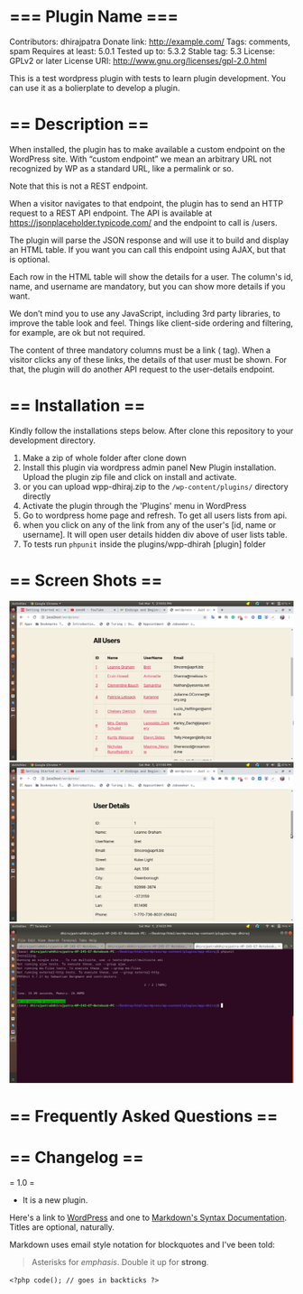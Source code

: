 # === Plugin Name ===

Contributors: dhirajpatra
Donate link: http://example.com/
Tags: comments, spam
Requires at least: 5.0.1
Tested up to: 5.3.2
Stable tag: 5.3
License: GPLv2 or later
License URI: http://www.gnu.org/licenses/gpl-2.0.html

This is a test wordpress plugin with tests to learn plugin development. You can use it as a bolierplate to develop a plugin.

# == Description ==

When installed, the plugin has to make available a custom endpoint on the WordPress site. With “custom endpoint” we mean an arbitrary URL not recognized by WP as a standard URL, like a permalink or so.

Note that this is not a REST endpoint.

When a visitor navigates to that endpoint, the plugin has to send an HTTP request to a REST API endpoint. The API is available at https://jsonplaceholder.typicode.com/ and the endpoint to call is /users.

The plugin will parse the JSON response and will use it to build and display an HTML table.
If you want you can call this endpoint using AJAX, but that is optional.

Each row in the HTML table will show the details for a user. The column's id, name, and username are mandatory, but you can show more details if you want.

We don’t mind you to use any JavaScript, including 3rd party libraries, to improve the table look and feel. Things like client-side ordering and filtering, for example, are ok but not required.

The content of three mandatory columns must be a link (<a> tag). When a visitor clicks any of these links, the details of that user must be shown. For that, the plugin will do another API request to the user-details endpoint.


# == Installation ==

Kindly follow the installations steps below. After clone this repository to your development directory. 

1. Make a zip of whole folder after clone down 
2. Install this plugin via wordpress admin panel New Plugin installation. Upload the plugin zip file and click on install and activate.
3. or you can upload wpp-dhiraj.zip to the `/wp-content/plugins/` directory directly
4. Activate the plugin through the 'Plugins' menu in WordPress
5. Go to wordpress home page and refresh. To get all users lists from api. 
6. when you click on any of the link from any of the user's [id, name or username]. It will open user details hidden div above of user lists table.
7. To tests run `phpunit` inside the plugins/wpp-dhirah [plugin] folder

# == Screen Shots ==

![All Users](all_users.png?raw=true "All Users")
![User Details](user_details.png?raw=true "User Details")
![All Tests](all_tests.png?raw=true "All Tests")


# == Frequently Asked Questions ==

# == Changelog ==

= 1.0 =
* It is a new plugin.

Here's a link to [WordPress](http://wordpress.org/ "Your favorite software") and one to [Markdown's Syntax Documentation][markdown syntax].
Titles are optional, naturally.

[markdown syntax]: http://daringfireball.net/projects/markdown/syntax
            "Markdown is what the parser uses to process much of the readme file"

Markdown uses email style notation for blockquotes and I've been told:
> Asterisks for *emphasis*. Double it up  for **strong**.

`<?php code(); // goes in backticks ?>`